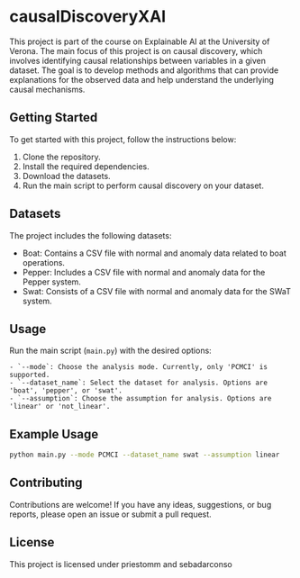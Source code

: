 # causalDiscoveryXAI

This project is part of the course on Explainable AI at the University of Verona. The main focus of this project is on causal discovery, which involves identifying causal relationships between variables in a given dataset. The goal is to develop methods and algorithms that can provide explanations for the observed data and help understand the underlying causal mechanisms.

## Getting Started

To get started with this project, follow the instructions below:

1. Clone the repository.
2. Install the required dependencies.
3. Download the datasets.
4. Run the main script to perform causal discovery on your dataset.

## Datasets

The project includes the following datasets:

- Boat: Contains a CSV file with normal and anomaly data related to boat operations.
- Pepper: Includes a CSV file with normal and anomaly data for the Pepper system.
- Swat: Consists of a CSV file with normal and anomaly data for the SWaT system.

## Usage
Run the main script (`main.py`) with the desired options:

    - `--mode`: Choose the analysis mode. Currently, only 'PCMCI' is supported.
    - `--dataset_name`: Select the dataset for analysis. Options are 'boat', 'pepper', or 'swat'.
    - `--assumption`: Choose the assumption for analysis. Options are 'linear' or 'not_linear'.

## Example Usage

```bash
python main.py --mode PCMCI --dataset_name swat --assumption linear
```

## Contributing

Contributions are welcome! If you have any ideas, suggestions, or bug reports, please open an issue or submit a pull request.

## License

This project is licensed under priestomm and sebadarconso




